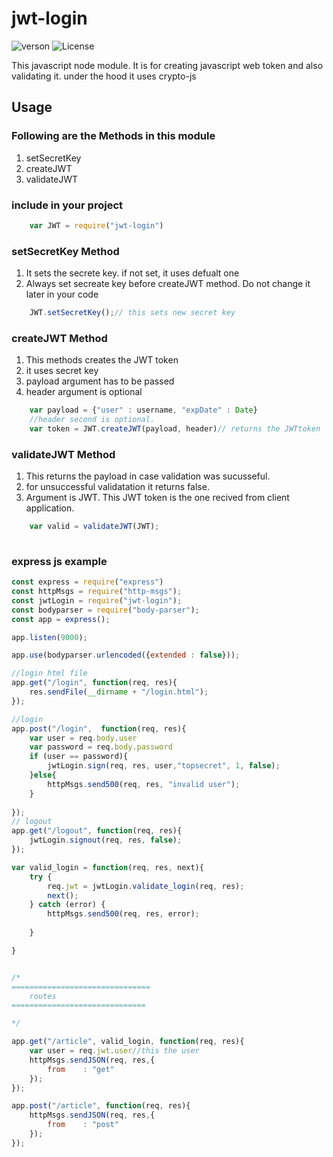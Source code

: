 # jwt-login

![verson](https://img.shields.io/badge/version-0.0.3-green.svg)
![License](https://img.shields.io/badge/License-MIT-yellowgreen.svg)



This javascript node module. It is for creating javascript web token and also validating it.
under the hood it uses crypto-js 
## Usage

### Following are the Methods in this module
1. setSecretKey
2. createJWT
3. validateJWT


### include in your project
``` javascript
    var JWT = require("jwt-login")
```

### setSecretKey Method
1. It sets the secrete key. if not set, it uses defualt one
2. Always set secreate key before createJWT method. Do not change it later in your code

``` javascript
    JWT.setSecretKey();// this sets new secret key 
```

### createJWT Method
1. This methods creates the JWT token
2. it uses secret key 
3. payload argument has to be passed
4. header argument is optional

``` javascript
    var payload = {"user" : username, "expDate" : Date}
    //header second is optional.
    var token = JWT.createJWT(payload, header)// returns the JWTtoken
```

### validateJWT Method
1. This returns the payload in case validation was sucusseful.
2. for unsuccessful validatation it returns false.
3. Argument is JWT. This JWT token is the one recived from client application.
``` javascript
    var valid = validateJWT(JWT);
    
```

### express js example
``` javascript
const express = require("express")
const httpMsgs = require("http-msgs");
const jwtLogin = require("jwt-login");
const bodyparser = require("body-parser");
const app = express();

app.listen(9000);

app.use(bodyparser.urlencoded({extended : false}));

//login html file
app.get("/login", function(req, res){
    res.sendFile(__dirname + "/login.html");
});

//login
app.post("/login",  function(req, res){
    var user = req.body.user
    var password = req.body.password
    if (user == password){
        jwtLogin.sign(req, res, user,"topsecret", 1, false);  
    }else{
        httpMsgs.send500(req, res, "invalid user");
    }
    
});
// logout
app.get("/logout", function(req, res){
    jwtLogin.signout(req, res, false);
});

var valid_login = function(req, res, next){
    try {
        req.jwt = jwtLogin.validate_login(req, res);
        next();
    } catch (error) {
        httpMsgs.send500(req, res, error);
        
    }

}


/*
===============================
    routes 
==============================

*/ 

app.get("/article", valid_login, function(req, res){
    var user = req.jwt.user//this the user 
    httpMsgs.sendJSON(req, res,{
        from    : "get"
    });
});

app.post("/article", function(req, res){
    httpMsgs.sendJSON(req, res,{
        from    : "post"
    });
});
```
